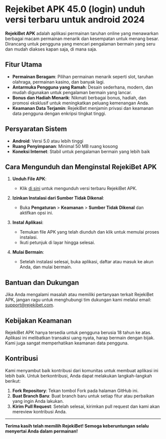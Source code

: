 # Rejekibet APK 45.0 (login) unduh versi terbaru untuk android 2024

**RejekiBet APK** adalah aplikasi permainan taruhan online yang menawarkan berbagai macam permainan menarik dan kesempatan untuk menang besar. Dirancang untuk pengguna yang mencari pengalaman bermain yang seru dan mudah diakses kapan saja, di mana saja.

## Fitur Utama

- **Permainan Beragam**: Pilihan permainan menarik seperti slot, taruhan olahraga, permainan kasino, dan banyak lagi.
- **Antarmuka Pengguna yang Ramah**: Desain sederhana, modern, dan mudah digunakan untuk pengalaman bermain yang lancar.
- **Bonus dan Hadiah Menarik**: Nikmati berbagai bonus, hadiah, dan promosi eksklusif untuk meningkatkan peluang kemenangan Anda.
- **Keamanan Data Terjamin**: RejekiBet menjamin privasi dan keamanan data pengguna dengan enkripsi tingkat tinggi.

## Persyaratan Sistem

- **Android**: Versi 5.0 atau lebih tinggi
- **Ruang Penyimpanan**: Minimal 50 MB ruang kosong
- **Koneksi Internet**: Stabil untuk pengalaman bermain yang lebih baik

## Cara Mengunduh dan Menginstal RejekiBet APK

1. **Unduh File APK**:
   - Klik [di sini](#) untuk mengunduh versi terbaru RejekiBet APK.

2. **Izinkan Instalasi dari Sumber Tidak Dikenal**:
   - Buka **Pengaturan** > **Keamanan** > **Sumber Tidak Dikenal** dan aktifkan opsi ini.

3. **Instal Aplikasi**:
   - Temukan file APK yang telah diunduh dan klik untuk memulai proses instalasi.
   - Ikuti petunjuk di layar hingga selesai.

4. **Mulai Bermain**:
   - Setelah instalasi selesai, buka aplikasi, daftar atau masuk ke akun Anda, dan mulai bermain.

## Bantuan dan Dukungan

Jika Anda mengalami masalah atau memiliki pertanyaan terkait RejekiBet APK, jangan ragu untuk menghubungi tim dukungan kami melalui email: [support@rejekibet.com](mailto:support@rejekibet.com).

## Kebijakan Keamanan

RejekiBet APK hanya tersedia untuk pengguna berusia 18 tahun ke atas. Aplikasi ini melibatkan transaksi uang nyata, harap bermain dengan bijak. Kami juga sangat memperhatikan keamanan data pengguna.

## Kontribusi

Kami menyambut baik kontribusi dari komunitas untuk membuat aplikasi ini lebih baik. Untuk berkontribusi, Anda dapat melakukan langkah-langkah berikut:

1. **Fork Repository**: Tekan tombol Fork pada halaman GitHub ini.
2. **Buat Branch Baru**: Buat branch baru untuk setiap fitur atau perbaikan yang ingin Anda lakukan.
3. **Kirim Pull Request**: Setelah selesai, kirimkan pull request dan kami akan mereview kontribusi Anda.

---

**Terima kasih telah memilih RejekiBet! Semoga keberuntungan selalu menyertai Anda dalam permainan!**
